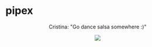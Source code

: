 # pipex
<div style="text-align:center">
Cristina: "Go dance salsa somewhere :)"

<img src=https://i.scdn.co/image/ab67616d00001e02b442642243bf85a190649469></div>
